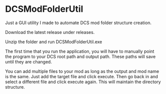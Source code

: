 # DCSModFolderUtil
Just a GUI utility I made to automate DCS mod folder structure creation. 

Download the latest release under releases. 

Unzip the folder and run DCSModFolderUtil.exe

The first time that you run the application, you will have to manually point the program to your DCS root path and output path. These paths will save until they are changed. 

You can add multiple files to your mod as long as the output and mod name is the same. Just add the target file and click execute. Then go back in and select a different file and click execute again. This will maintain the directory structure. 


